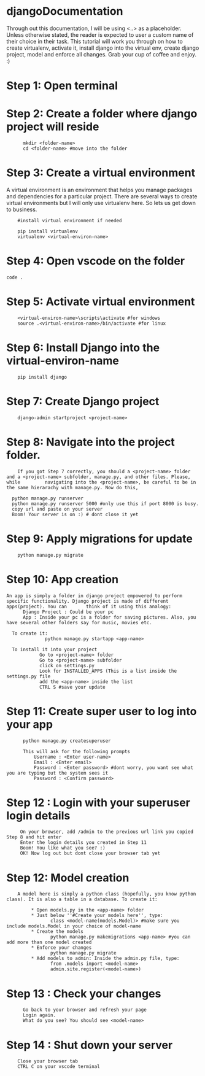 # djangoDocumentation
Through out this documentation, I will be using <..> as a placeholder. Unless otherwise stated, the reader is expected to user a custom name of their choice in their task. This tutorial will work you through on how to create virtualenv, activate it, install django into the virtual env, create django project, model and enforce all changes. Grab your cup of coffee and enjoy. :)

# Step 1: Open terminal
# Step 2: Create a folder where django project will reside
          mkdir <folder-name>
          cd <folder-name> #move into the folder

# Step 3: Create a virtual environment
A virtual environment is an environment that helps you manage packages and dependencies for a particular project. There are several ways to create virtual environments but I will only use virtualenv here. So lets us get down to business.

        #install virtual environment if needed

        pip install virtualenv
        virtualenv <virtual-environ-name>

# Step 4: Open vscode on the folder
    code .

# Step 5: Activate virtual environment
        <virtual-environ-name>\scripts\activate #for windows
        source .<virtual-environ-name>/bin/activate #for linux

# Step 6: Install Django into the virtual-environ-name
        pip install django

# Step 7: Create Django project
        django-admin startproject <project-name>

# Step 8: Navigate into the project folder.
        If you got Step 7 correctly, you should a <project-name> folder and a <project-name> subfolder, manage.py, and other files. Please, while         navigating into the <project-name>, be careful to be in the same hierarachy with manage.py. Now do this,

      python manage.py runserver
      python manage.py runserver 5000 #only use this if port 8000 is busy.
      copy url and paste on your server
      Boom! Your server is on :) # dont close it yet

  # Step 9: Apply migrations for update
        python manage.py migrate

 # Step 10: App creation
    An app is simply a folder in django project empowered to perform specific functionality. Django project is made of different apps(project). You can       think of it using this analogy:
          Django Project : Could be your pc
          App : Inside your pc is a folder for saving pictures. Also, you have several other folders say for music, movies etc.

      To create it:
                  python manage.py startapp <app-name>

      To install it into your project
                Go to <project-name> folder
                Go to <project-name> subfolder
                click on settings.py
                Look for INSTALLED_APPS (This is a list inside the settings.py file
                add the <app-name> inside the list
                CTRL S #save your update


 # Step 11: Create super user to log into your app

          python manage.py createsuperuser

          This will ask for the following prompts
              Username : <Enter user-name>
              Email : <Enter email>
              Password : <Enter password> #dont worry, you want see what you are typing but the system sees it
              Password : <Confirm password>

# Step 12 : Login with your superuser login details
         On your browser, add /admin to the previous url link you copied Step 8 and hit enter
         Enter the login details you created in Step 11
         Boom! You like what you see? :)
         OK! Now log out but dont close your browser tab yet

# Step 12: Model creation
        A model here is simply a python class (hopefully, you know python class). It is also a table in a database. To create it:

             * Open models.py in the <app-name> folder
             * Just below ''#Create your models here'', type:
                    class <model-name(models.Model)> #make sure you include models.Model in your choice of model-name
             * Create the models
                    python manage.py makemigrations <app-name> #you can add more than one model created
             * Enforce your changes
                    python manage.py migrate
             * Add models to admin: Inside the admin.py file, type:
                    from .models import <model-name>
                    admin.site.register(<model-name>)

# Step 13 : Check your changes
          Go back to your browser and refresh your page
          Login again.
          What do you see? You should see <model-name>

# Step 14 : Shut down your server

        Close your browser tab
        CTRL C on your vscode terminal
